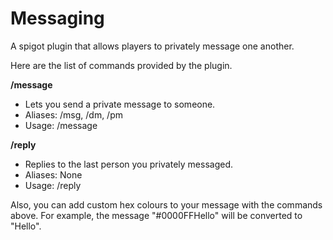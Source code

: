 # Messaging
A spigot plugin that allows players to privately message one another.

Here are the list of commands provided by the plugin.


**/message**
* Lets you send a private message to someone.
* Aliases: /msg, /dm, /pm
* Usage: /message <name of recipient> <message you want to send>
  
**/reply**
* Replies to the last person you privately messaged.
* Aliases: None
* Usage: /reply <message you want to send>
  
Also, you can add custom hex colours to your message with the commands above. For example, the message "#0000FFHello" will be converted to "Hello".

